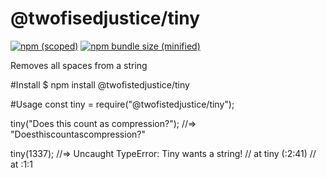 # @twofisedjustice/tiny

[![npm (scoped)](https://img.shields.io/badge/npm-v1.0.0-blue)](https://www.npmjs.com/package/@twofisedjustice/tiny)
[![npm bundle size (minified)](https://img.shields.io/bundlephobia/min/@bamblehorse/tiny.svg)](https://www.npmjs.com/package/@twofisedjustice/tiny)

Removes all spaces from a string

#Install
$ npm install @twofistedjustice/tiny

#Usage
const tiny = require("@twofistedjustice/tiny");

tiny("Does this count as compression?");
//=> "Doesthiscountascompression?"

tiny(1337);
//=> Uncaught TypeError: Tiny wants a string!
//    at tiny (<anonymous>:2:41)
//    at <anonymous>:1:1